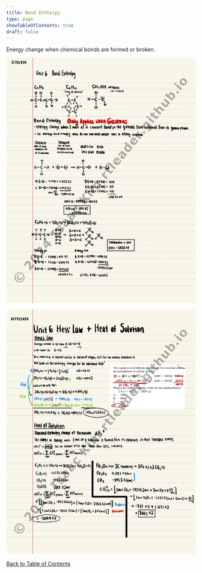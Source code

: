 ```yaml
---
title: Bond Enthalpy
type: page
showTableOfContents: true
draft: false
---
```

Energy change when chemical bonds are formed or broken.

![](./marked_AP_Chemistry_Notes-30.jpg)

![](./marked_AP_Chemistry_Notes-31.jpg)

[Back to Table of Contents](../)